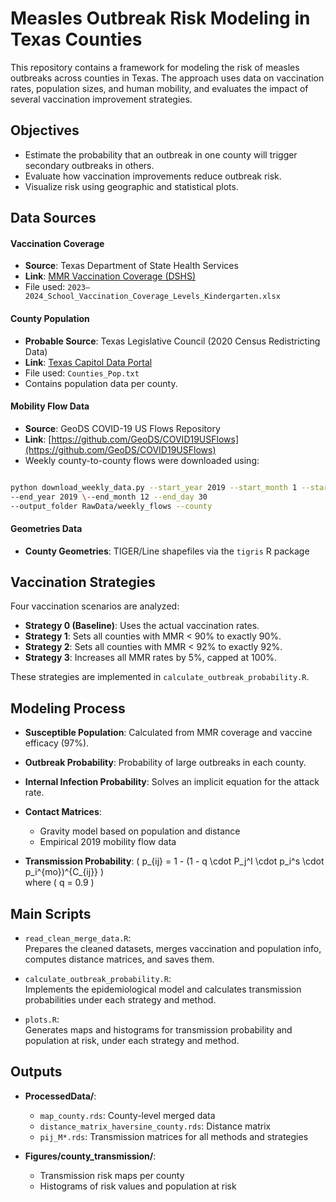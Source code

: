 # Measles Outbreak Risk Modeling in Texas Counties

This repository contains a framework for modeling the risk of measles outbreaks across counties in Texas. The approach uses data on vaccination rates, population sizes, and human mobility, and evaluates the impact of several vaccination improvement strategies.

## Objectives

- Estimate the probability that an outbreak in one county will trigger secondary outbreaks in others.
- Evaluate how vaccination improvements reduce outbreak risk.
- Visualize risk using geographic and statistical plots.

## Data Sources

#### Vaccination Coverage
- **Source**: Texas Department of State Health Services  
- **Link**: [MMR Vaccination Coverage (DSHS)](https://www.dshs.texas.gov/immunizations/data/school/coverage)  
- File used: `2023–2024_School_Vaccination_Coverage_Levels_Kindergarten.xlsx`

#### County Population
- **Probable Source**: Texas Legislative Council (2020 Census Redistricting Data)  
- **Link**: [Texas Capitol Data Portal](https://data.capitol.texas.gov/dataset/vtds)  
- File used: `Counties_Pop.txt`  
- Contains population data per county.

#### Mobility Flow Data
- **Source**: GeoDS COVID-19 US Flows Repository  
- **Link**: [https://github.com/GeoDS/COVID19USFlows](https://github.com/GeoDS/COVID19USFlows)  
- Weekly county-to-county flows were downloaded using:
 
```bash 

python download_weekly_data.py --start_year 2019 --start_month 1 --start_day 7 
--end_year 2019 \--end_month 12 --end_day 30 
--output_folder RawData/weekly_flows --county
```

#### Geometries Data
- **County Geometries**: TIGER/Line shapefiles via the `tigris` R package



## Vaccination Strategies

Four vaccination scenarios are analyzed:

- **Strategy 0 (Baseline)**: Uses the actual vaccination rates.
- **Strategy 1**: Sets all counties with MMR < 90% to exactly 90%.
- **Strategy 2**: Sets all counties with MMR < 92% to exactly 92%.
- **Strategy 3**: Increases all MMR rates by 5%, capped at 100%.

These strategies are implemented in `calculate_outbreak_probability.R`.

## Modeling Process

- **Susceptible Population**: Calculated from MMR coverage and vaccine efficacy (97%).
- **Outbreak Probability**: Probability of large outbreaks in each county.
- **Internal Infection Probability**: Solves an implicit equation for the attack rate.
- **Contact Matrices**:
  -  Gravity model based on population and distance
  -  Empirical 2019 mobility flow data

- **Transmission Probability**:
  \( p_{ij} = 1 - (1 - q \cdot P_j^I \cdot p_i^s \cdot p_i^{mo})^{C_{ij}} \)  
  where \( q = 0.9 \)

## Main Scripts

- `read_clean_merge_data.R`:  
  Prepares the cleaned datasets, merges vaccination and population info, computes distance matrices, and saves them.

- `calculate_outbreak_probability.R`:  
  Implements the epidemiological model and calculates transmission probabilities under each strategy and method.

- `plots.R`:  
  Generates maps and histograms for transmission probability and population at risk, under each strategy and method.

## Outputs

- **ProcessedData/**:
  - `map_county.rds`: County-level merged data
  - `distance_matrix_haversine_county.rds`: Distance matrix
  - `pij_M*.rds`: Transmission matrices for all methods and strategies

- **Figures/county_transmission/**:
  - Transmission risk maps per county
  - Histograms of risk values and population at risk


